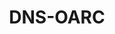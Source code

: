 ---
codehost: https://github.com/https://github.com/DNS-OARC
linkedin: https://linkedin.com/company/dns-oarc
logohandle: dns-oarcnet
sort: dns-oarc
title: DNS-OARC
website: https://www.dns-oarc.net/
youtube: https://youtube.com/DNS-OARC
---